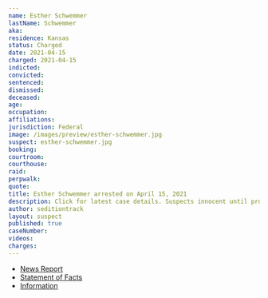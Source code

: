 ```yaml
---
name: Esther Schwemmer
lastName: Schwemmer
aka:
residence: Kansas
status: Charged
date: 2021-04-15
charged: 2021-04-15
indicted:
convicted:
sentenced:
dismissed:
deceased:
age:
occupation:
affiliations:
jurisdiction: Federal
image: /images/preview/esther-schwemmer.jpg
suspect: esther-schwemmer.jpg
booking:
courtroom:
courthouse:
raid:
perpwalk:
quote:
title: Esther Schwemmer arrested on April 15, 2021
description: Click for latest case details. Suspects innocent until proven guilty.
author: seditiontrack
layout: suspect
published: true
caseNumber:
videos:
charges:
---
```


- [News Report](https://www.msn.com/en-us/news/us/two-kansas-women-arrested-in-jan-6-capitol-riot/ar-BB1g2yEp)
- [Statement of Facts](https://extremism.gwu.edu/sites/g/files/zaxdzs2191/f/Jennifer%20Parks%20and%20Esther%20Schwemmer%20Statement%20of%20Facts.pdf)
- [Information](https://extremism.gwu.edu/sites/g/files/zaxdzs2191/f/Esther%20Schwemmer%20Information.pdf)
